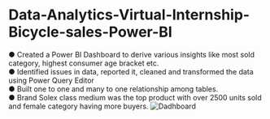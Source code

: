 # Data-Analytics-Virtual-Internship-Bicycle-sales-Power-BI
● Created a Power BI Dashboard to derive various insights like most sold category, highest consumer age bracket etc.       
● Identified issues in data, reported it, cleaned and transformed the data using Power Query Editor     
● Built one to one and many to one relationship among tables.      
● Brand Solex class medium was the top product with over 2500 units sold and female category having more buyers. 
![Dadhboard](![image](https://github.com/Vijayalakshmi2704/Data-Analytics-Virtual-Internship-Bicycle-sales-Power-BI/assets/140339927/2cc2ac3e-4b9e-4c41-9a42-e1c03f20c91a)
)
